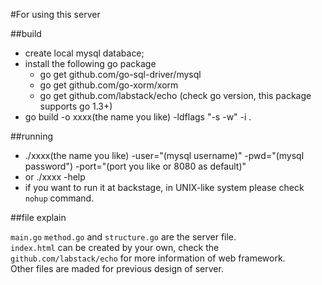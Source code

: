 #For using this server

##build

* create local mysql databace;
* install the following go package
  * go get github.com/go-sql-driver/mysql
  * go get github.com/go-xorm/xorm
  * go get github.com/labstack/echo (check go version, this package supports go 1.3+)
* go build -o xxxx(the name you like) -ldflags "-s -w" -i .

##running

* ./xxxx(the name you like) -user="(mysql username)" -pwd="(mysql password") -port="(port you like or 8080 as default)"
* or ./xxxx -help 
* if you want to run it at backstage, in UNIX-like system please check `nohup` command.

##file explain

`main.go` `method.go` and `structure.go` are the server file.<br>
`index.html` can be created by your own, check the `github.com/labstack/echo` for more information of web framework.<br>
Other files are maded for previous design of server.
